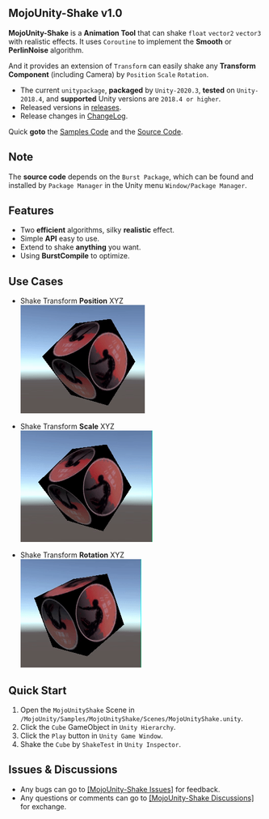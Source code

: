 ## MojoUnity-Shake v1.0

**MojoUnity-Shake** is a **Animation Tool** that can shake `float` `vector2` `vector3` with realistic effects. It uses `Coroutine` to implement the **Smooth** or **PerlinNoise** algorithm. 

And it provides an extension of `Transform` can easily shake any **Transform Component** (including Camera) by `Position` `Scale` `Rotation`.

* The current `unitypackage`, **packaged** by `Unity-2020.3`, **tested** on `Unity-2018.4`, and **supported** Unity versions are `2018.4 or higher`.  
* Released versions in [releases](https://github.com/scottcgi/MojoUnity-Packages/releases).
* Release changes in [ChangeLog](./ChangeLog.md).

Quick **goto** the [Samples Code](./Src/MojoUnity/Samples/MojoUnityShake/Scripts/) and the [Source Code](./Src/MojoUnity/Scripts/Modules/Animation/Shake/).

## Note

The **source code** depends on the `Burst Package`, which can be found and installed by `Package Manager` in the Unity menu `Window/Package Manager`.

## Features

* Two **efficient** algorithms, silky **realistic** effect.
* Simple **API** easy to use.
* Extend to shake **anything** you want.
* Using **BurstCompile** to optimize.

## Use Cases

* Shake Transform **Position** XYZ   
  ![](./Images/ShakePosition.gif)
  
* Shake Transform **Scale** XYZ  
  ![](./Images/ShakeScale.gif)

* Shake Transform **Rotation** XYZ  
  ![](./Images/ShakeRotation.gif)
  
## Quick Start

1. Open the `MojoUnityShake` Scene in `/MojoUnity/Samples/MojoUnityShake/Scenes/MojoUnityShake.unity`.
2. Click the `Cube` GameObject in `Unity Hierarchy`.
3. Click the `Play` button in `Unity Game Window`.
4. Shake the `Cube` by `ShakeTest` in `Unity Inspector`.  

## Issues & Discussions

* Any bugs can go to [[MojoUnity-Shake Issues]](https://github.com/scottcgi/MojoUnity-Packages/labels/MojoUnity-Shake) for feedback.
* Any questions or comments can go to [[MojoUnity-Shake Discussions]](https://github.com/scottcgi/MojoUnity-Packages/discussions/categories/mojounity-shake) for exchange.
